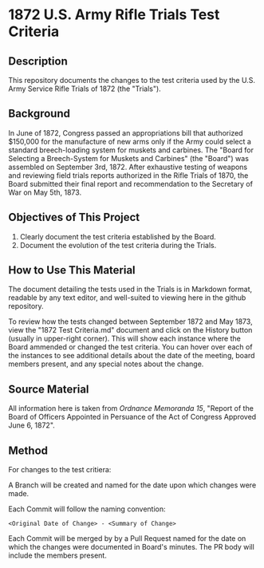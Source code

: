 # 1872 U.S. Army Rifle Trials Test Criteria
## Description
This repository documents the changes to the test criteria used by the U.S. Army Service Rifle Trials of 1872 (the "Trials").

## Background
In June of 1872, Congress passed an appropriations bill that authorized $150,000 for the manufacture of new arms only if the Army could select a standard breech-loading system for muskets and carbines.
The "Board for Selecting a Breech-System for Muskets and Carbines" (the "Board") was assembled on September 3rd, 1872. After exhaustive testing of weapons and reviewing field trials reports authorized in the Rifle Trials of 1870, the Board submitted their final report and recommendation to the Secretary of War on May 5th, 1873.

## Objectives of This Project
1) Clearly document the test criteria established by the Board.
2) Document the evolution of the test criteria during the Trials.

## How to Use This Material
The document detailing the tests used in the Trials is in Markdown format, readable by any text editor, and well-suited to viewing here in the github repository.

To review how the tests changed between September 1872 and May 1873, view the "1872 Test Criteria.md" document and click on the History button (usually in upper-right corner). This will show each instance where the Board ammended or changed the test criteria. You can hover over each of the instances to see additional details about the date of the meeting, board members present, and any special notes about the change.

## Source Material
All information here is taken from *Ordnance Memoranda 15*, "Report of the Board of Officers Appointed in Persuance of the Act of Congress Approved June 6, 1872".

## Method
For changes to the test critiera:

A Branch will be created and named for the date upon which changes were made.

Each Commit will follow the naming convention:
```Plain
<Original Date of Change> - <Summary of Change>
```
Each Commit will be merged by by a Pull Request named for the date on which the changes were documented in Board's minutes. The PR body will include the members present.

